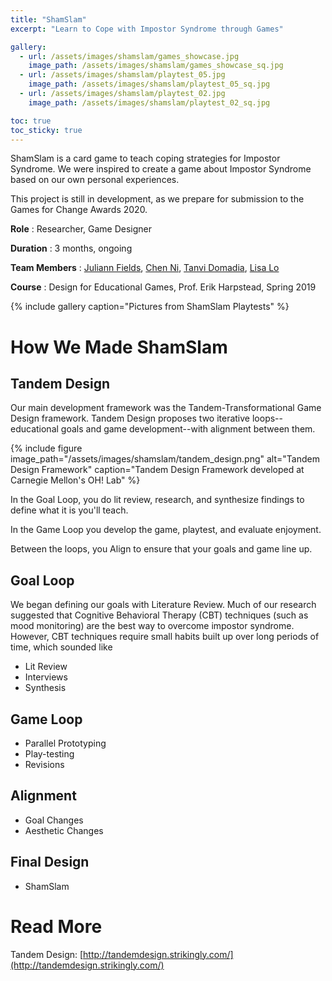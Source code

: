 ```yaml
---
title: "ShamSlam"
excerpt: "Learn to Cope with Impostor Syndrome through Games"

gallery:
  - url: /assets/images/shamslam/games_showcase.jpg
    image_path: /assets/images/shamslam/games_showcase_sq.jpg
  - url: /assets/images/shamslam/playtest_05.jpg
    image_path: /assets/images/shamslam/playtest_05_sq.jpg
  - url: /assets/images/shamslam/playtest_02.jpg
    image_path: /assets/images/shamslam/playtest_02_sq.jpg

toc: true
toc_sticky: true
---
```

ShamSlam is a card game to teach coping strategies for Impostor Syndrome. We were inspired to create a game about Impostor Syndrome based on our own personal experiences.  
  
This project is still in development, as we prepare for submission to the Games for Change Awards 2020. 

**Role** : Researcher, Game Designer

**Duration** : 3 months, ongoing

**Team Members** : [Juliann Fields](https://julfieann.myportfolio.com/about), [Chen Ni](http://chen-ni.com/), [Tanvi Domadia](https://www.linkedin.com/in/tanvi-domadia-b8182a7a/), [Lisa Lo](https://www.linkedin.com/in/lisa-lo-5451a116a/)

**Course** : Design for Educational Games, Prof. Erik Harpstead, Spring 2019

{% include gallery caption="Pictures from ShamSlam Playtests" %}

# How We Made ShamSlam
## Tandem Design
Our main development framework was the Tandem-Transformational Game Design framework. Tandem Design proposes two iterative loops--educational goals and game development--with alignment between them. 

{% include figure image_path="/assets/images/shamslam/tandem_design.png" alt="Tandem Design Framework" caption="Tandem Design Framework developed at Carnegie Mellon's OH! Lab" %}

In the Goal Loop, you do lit review, research, and synthesize findings to define what it is you'll teach.

In the Game Loop you develop the game, playtest, and evaluate enjoyment. 

Between the loops, you Align to ensure that your goals and game line up.

## Goal Loop

We began defining our goals with Literature Review. Much of our research suggested that Cognitive Behavioral Therapy (CBT) techniques (such as mood monitoring) are the best way to overcome impostor syndrome. However, CBT techniques require small habits built up over long periods of time, which sounded like 
* Lit Review
* Interviews
* Synthesis

## Game Loop
* Parallel Prototyping
* Play-testing
* Revisions

## Alignment
* Goal Changes
* Aesthetic Changes

## Final Design
* ShamSlam 

# Read More
Tandem Design: [http://tandemdesign.strikingly.com/](http://tandemdesign.strikingly.com/)